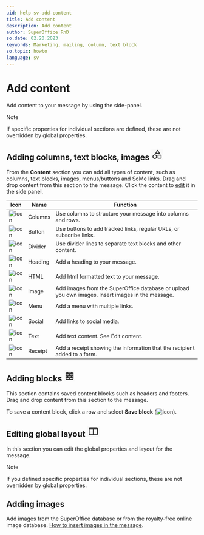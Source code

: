```yaml
---
uid: help-sv-add-content
title: Add content
description: Add content
author: SuperOffice RnD
so.date: 02.20.2023
keywords: Marketing, mailing, column, text block
so.topic: howto
language: sv
---
```


# Add content

Add content to your message by using the side-panel.

> [!NOTE]
> If specific properties for individual sections are defined, these are not overridden by global properties.

## Adding columns, text blocks, images ![icon][img1]

From the **Content** section you can add all types of content, such as columns, text blocks, images, menus/buttons and SoMe links. Drag and drop content from this section to the message. Click the content to [edit][2] it in the side panel.

| Icon | Name | Function |
|------|------|----------|
| ![icon][img2] | Columns | Use columns to structure your message into columns and rows. |
| ![icon][img3] | Button | Use buttons to add tracked links, regular URLs, or subscribe links. |
| ![icon][img4] | Divider | Use divider lines to separate text blocks and other content. |
| ![icon][img5] | Heading | Add a heading to your message. |
| ![icon][img6] | HTML| Add html formatted text to your message. |
| ![icon][img7] | Image | Add images from the SuperOffice database or upload you own images. Insert images in the message. |
| ![icon][img8] | Menu | Add a menu with multiple links. |
| ![icon][img9] | Social | Add links to social media. |
| ![icon][img10] | Text | Add text content. See Edit content. |
| ![icon][img11] | Receipt | Add a receipt showing the information that the recipient added to a form. |

## Adding blocks ![icon][img12]

This section contains saved content blocks such as headers and footers. Drag and drop content from this section to the message.

To save a content block, click a row and select **Save block** (![icon][img13]).

## Editing global layout ![icon][img14]

In this section you can edit the global properties and layout for the message.

> [!NOTE]
> If you defined specific properties for individual sections, these are not overridden by global properties.

## Adding images

Add images from the SuperOffice database or from the royalty-free online image database. [How to insert images in the message][1].

<!-- Referenced links -->
[1]: insert-images-in-message.md
[2]: edit-paragraph.md

<!-- Referenced images -->
[img1]: ../../../media/icons/marketing-and-forms/side-panel-content.png
[img2]: ../../../media/icons/marketing-and-forms/side-panel-content-columns.png
[img3]: ../../../media/icons/marketing-and-forms/side-panel-content-button.png
[img4]: ../../../media/icons/marketing-and-forms/side-panel-content-divider.png
[img5]: ../../../media/icons/marketing-and-forms/side-panel-content-heading.png
[img6]: ../../../media/icons/marketing-and-forms/side-panel-content-html.png
[img7]: ../../../media/icons/marketing-and-forms/side-panel-content-image.png
[img8]: ../../../media/icons/marketing-and-forms/side-panel-content-menu.png
[img9]: ../../../media/icons/marketing-and-forms/side-panel-content-social.png
[img10]: ../../../media/icons/marketing-and-forms/side-panel-content-text.png
[img11]: ../../../media/icons/marketing-and-forms/side-panel-content-receipt.png
[img12]: ../../../media/icons/marketing-and-forms/side-panel-blocks.png
[img13]: ../../../media/icons/marketing-and-forms/save-block.png
[img14]: ../../../media/icons/marketing-and-forms/side-panel-body.png

